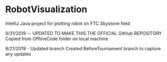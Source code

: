 # RobotVisualization
IntelliJ Java project for plotting robot on FTC Skystone field

9/21/2019 -- UPDATED TO MAKE THIS THE OFFICIAL GitHub REPOSITORY
Copied from OfflineCode folder on local machine

9/21/2019 - Updated branch
Created BeforeTournament branch to capture any updates
